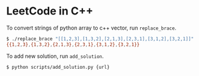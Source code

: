 # LeetCode in C++

To convert strings of python array to c++ vector, run `replace_brace`.

```bash
$ ./replace_brace "[[1,2,3],[1,3,2],[2,1,3],[2,3,1],[3,1,2],[3,2,1]]"
{{1,2,3},{1,3,2},{2,1,3},{2,3,1},{3,1,2},{3,2,1}}
```

To add new solution, run `add_solution`.

```bash
$ python scripts/add_solution.py {url}
```
